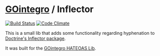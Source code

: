 # [GOintegro](http://www.gointegro.com/en/) / Inflector

[![Build Status](https://travis-ci.org/skqr/inflector.svg?branch=master)](https://travis-ci.org/skqr/inflector) [![Code Climate](https://codeclimate.com/github/skqr/inflector/badges/gpa.svg)](https://codeclimate.com/github/skqr/inflector)

This is a small lib that adds some functionality regarding hyphenation to [Doctrine's Inflector package](https://github.com/doctrine/inflector).

It was built for the [GOintegro HATEOAS Lib](https://github.com/skqr/hateoas).
